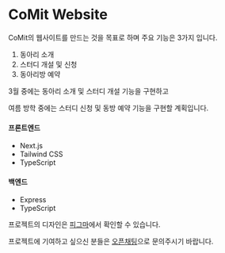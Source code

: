 # CoMit Website
CoMit의 웹사이트를 만드는 것을 목표로 하며 주요 기능은 3가지 입니다.
1. 동아리 소개
2. 스터디 개설 및 신청
3. 동아리방 예약

3월 중에는 동아리 소개 및 스터디 개설 기능을 구현하고

여름 방학 중에는 스터디 신청 및 동방 예약 기능을 구현할 계획입니다.
 
#### 프론트엔드
- Next.js
- Tailwind CSS
- TypeScript
#### 백엔드
- Express
- TypeScript

프로젝트의 디자인은
[피그마](https://www.figma.com/file/DxCG8G4Mnf3tBOO2TrZCpn/Website-Design?type=design&mode=design&t=0nHcaTDcMnh4aV6N-0)에서 확인할 수 있습니다.

프로젝트에 기여하고 싶으신 분들은
[오픈채팅](https://open.kakao.com/o/sowtukag)으로 문의주시기 바랍니다.

